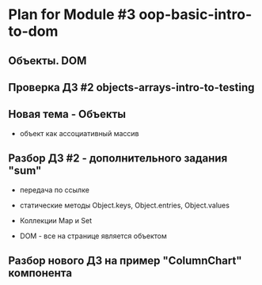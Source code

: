 # Plan for Module #3 oop-basic-intro-to-dom

## Объекты. DOM

## Проверка ДЗ #2 objects-arrays-intro-to-testing

## Новая тема - Объекты

* объект как ассоциативный массив 

## Разбор ДЗ #2 - дополнительного задания "sum"

* передача по ссылке
* статические методы Object.keys, Object.entries, Object.values
* Коллекции Map и Set

* DOM - все на странице является объектом

## Разбор нового ДЗ на пример "ColumnChart" компонента
